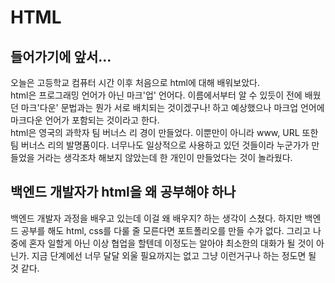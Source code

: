 # HTML

## 들어가기에 앞서...
오늘은 고등학교 컴퓨터 시간 이후 처음으로 html에 대해 배워보았다.\
html은 프로그래밍 언어가 아닌 마크'업' 언어다. 이름에서부터 알 수 있듯이 전에 배웠던 마크'다운' 문법과는 뭔가 서로 배치되는 것이겠구나! 하고 예상했으나 마크업 언어에 마크다운 언어가 포함되는 것이라고 한다.\
html은 영국의 과학자 팀 버너스 리 경이 만들었다. 이뿐만이 아니라 www, URL 또한 팀 버너스 리의 발명품이다. 너무나도 일상적으로 사용하고 있던 것들이라 누군가가 만들었을 거라는 생각조차 해보지 않았는데 한 개인이 만들었다는 것이 놀라웠다.

## 백엔드 개발자가 html을 왜 공부해야 하나

백엔드 개발자 과정을 배우고 있는데 이걸 왜 배우지? 하는 생각이 스쳤다. 하지만 백엔드 공부를 해도 html, css를 다룰 줄 모른다면 포트폴리오를 만들 수가 없다. 그리고 나중에 혼자 일할게 아닌 이상 협업을 할텐데 이정도는 알아야 최소한의 대화가 될 것이 아닌가. 지금 단계에선 너무 달달 외울 필요까지는 없고 그냥 이런거구나 하는 정도면 될 것 같다.